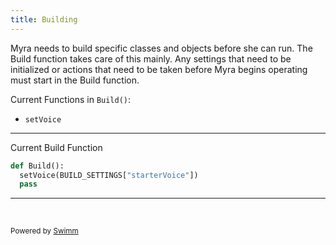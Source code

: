 ```yaml
---
title: Building
---
```

Myra needs to build specific classes and objects before she can run. The Build function takes care of this mainly. Any settings that need to be initialized or actions that need to be taken before Myra begins operating must start in the Build function.

Current Functions in <SwmToken path="/build.py" pos="11:2:4" line-data="def Build():">`Build()`</SwmToken>:

- <SwmToken path="/audio/AUDIO.py" pos="149:2:2" line-data="def setVoice(voiceName):">`setVoice`</SwmToken>

<SwmSnippet path="/build.py" line="11">

---

Current Build Function

```python
def Build():
  setVoice(BUILD_SETTINGS["starterVoice"])
  pass
```

---

</SwmSnippet>

&nbsp;

<SwmMeta version="3.0.0" repo-id="Z2l0aHViJTNBJTNBUENBQSUzQSUzQUF2YWxvbkFjZQ==" repo-name="PCAA"><sup>Powered by [Swimm](https://app.swimm.io/)</sup></SwmMeta>
